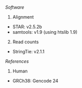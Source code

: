 *Software*

1) Alignment
- STAR: v2.5.2b
- samtools: v1.9 (using htslib 1.9)

2) Read counts
- StringTie: v2.1.1

*References*
1) Human
- GRCh38: Gencode 24
